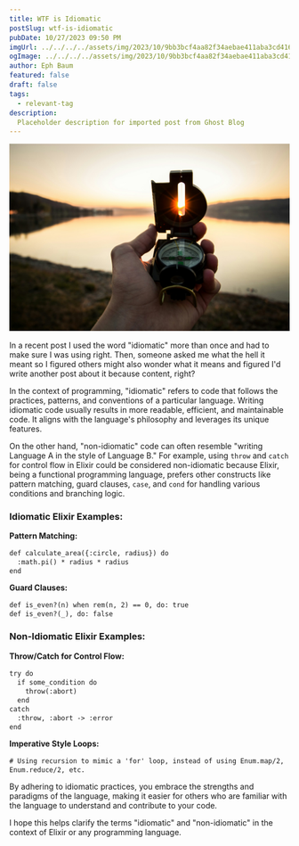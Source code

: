 ```yaml
---
title: WTF is Idiomatic
postSlug: wtf-is-idiomatic
pubDate: 10/27/2023 09:50 PM
imgUrl: ../../../../assets/img/2023/10/9bb3bcf4aa82f34aebae411aba3cd416e9ccd341.jpeg
ogImage: ../../../../assets/img/2023/10/9bb3bcf4aa82f34aebae411aba3cd416e9ccd341.jpeg
author: Eph Baum
featured: false
draft: false
tags:
  - relevant-tag
description:
  Placeholder description for imported post from Ghost Blog
---
```


![Featured Image](../../../../assets/img/2023/10/9bb3bcf4aa82f34aebae411aba3cd416e9ccd341.jpeg)

In a recent post I used the word "idiomatic" more than once and had to make sure I was using right. Then, someone asked me what the hell it meant so I figured others might also wonder what it means and figured I'd write another post about it because content, right?

In the context of programming, "idiomatic" refers to code that follows the practices, patterns, and conventions of a particular language. Writing idiomatic code usually results in more readable, efficient, and maintainable code. It aligns with the language's philosophy and leverages its unique features.

On the other hand, "non-idiomatic" code can often resemble "writing Language A in the style of Language B." For example, using `throw` and `catch` for control flow in Elixir could be considered non-idiomatic because Elixir, being a functional programming language, prefers other constructs like pattern matching, guard clauses, `case`, and `cond` for handling various conditions and branching logic.

### Idiomatic Elixir Examples:

**Pattern Matching:**

    def calculate_area({:circle, radius}) do
      :math.pi() * radius * radius
    end
    

**Guard Clauses:**

    def is_even?(n) when rem(n, 2) == 0, do: true
    def is_even?(_), do: false
    

### Non-Idiomatic Elixir Examples:

**Throw/Catch for Control Flow:**

    try do
      if some_condition do
        throw(:abort)
      end
    catch
      :throw, :abort -> :error
    end
    

**Imperative Style Loops:**

    # Using recursion to mimic a 'for' loop, instead of using Enum.map/2, Enum.reduce/2, etc.
    

By adhering to idiomatic practices, you embrace the strengths and paradigms of the language, making it easier for others who are familiar with the language to understand and contribute to your code.

I hope this helps clarify the terms "idiomatic" and "non-idiomatic" in the context of Elixir or any programming language.
